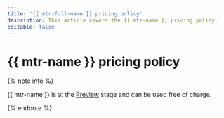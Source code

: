 ```yaml
---
title: '{{ mtr-full-name }} pricing policy'
description: This article covers the {{ mtr-name }} pricing policy.
editable: false
---
```


# {{ mtr-name }} pricing policy



{% note info %}

{{ mtr-name }} is at the [Preview](../overview/concepts/launch-stages.md) stage and can be used free of charge.

{% endnote %}
